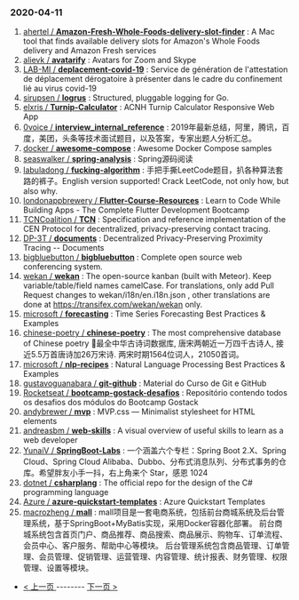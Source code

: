 ### 2020-04-11 
1. [
        ahertel /
**Amazon-Fresh-Whole-Foods-delivery-slot-finder**](https://github.com/ahertel/Amazon-Fresh-Whole-Foods-delivery-slot-finder) : A Mac tool that finds available delivery slots for Amazon's Whole Foods delivery and Amazon Fresh services
1. [
        alievk /
**avatarify**](https://github.com/alievk/avatarify) : Avatars for Zoom and Skype
1. [
        LAB-MI /
**deplacement-covid-19**](https://github.com/LAB-MI/deplacement-covid-19) : Service de génération de l'attestation de déplacement dérogatoire à présenter dans le cadre du confinement lié au virus covid-19
1. [
        sirupsen /
**logrus**](https://github.com/sirupsen/logrus) : Structured, pluggable logging for Go.
1. [
        elxris /
**Turnip-Calculator**](https://github.com/elxris/Turnip-Calculator) : ACNH Turnip Calculator Responsive Web App
1. [
        0voice /
**interview_internal_reference**](https://github.com/0voice/interview_internal_reference) : 2019年最新总结，阿里，腾讯，百度，美团，头条等技术面试题目，以及答案，专家出题人分析汇总。
1. [
        docker /
**awesome-compose**](https://github.com/docker/awesome-compose) : Awesome Docker Compose samples
1. [
        seaswalker /
**spring-analysis**](https://github.com/seaswalker/spring-analysis) : Spring源码阅读
1. [
        labuladong /
**fucking-algorithm**](https://github.com/labuladong/fucking-algorithm) : 手把手撕LeetCode题目，扒各种算法套路的裤子。English version supported! Crack LeetCode, not only how, but also why.
1. [
        londonappbrewery /
**Flutter-Course-Resources**](https://github.com/londonappbrewery/Flutter-Course-Resources) : Learn to Code While Building Apps - The Complete Flutter Development Bootcamp
1. [
        TCNCoalition /
**TCN**](https://github.com/TCNCoalition/TCN) : Specification and reference implementation of the CEN Protocol for decentralized, privacy-preserving contact tracing.
1. [
        DP-3T /
**documents**](https://github.com/DP-3T/documents) : Decentralized Privacy-Preserving Proximity Tracing -- Documents
1. [
        bigbluebutton /
**bigbluebutton**](https://github.com/bigbluebutton/bigbluebutton) : Complete open source web conferencing system.
1. [
        wekan /
**wekan**](https://github.com/wekan/wekan) : The open-source kanban (built with Meteor). Keep variable/table/field names camelCase. For translations, only add Pull Request changes to wekan/i18n/en.i18n.json , other translations are done at https://transifex.com/wekan/wekan only.
1. [
        microsoft /
**forecasting**](https://github.com/microsoft/forecasting) : Time Series Forecasting Best Practices & Examples
1. [
        chinese-poetry /
**chinese-poetry**](https://github.com/chinese-poetry/chinese-poetry) : The most comprehensive database of Chinese poetry 🧶最全中华古诗词数据库, 唐宋两朝近一万四千古诗人, 接近5.5万首唐诗加26万宋诗. 两宋时期1564位词人，21050首词。
1. [
        microsoft /
**nlp-recipes**](https://github.com/microsoft/nlp-recipes) : Natural Language Processing Best Practices & Examples
1. [
        gustavoguanabara /
**git-github**](https://github.com/gustavoguanabara/git-github) : Material do Curso de Git e GitHub
1. [
        Rocketseat /
**bootcamp-gostack-desafios**](https://github.com/Rocketseat/bootcamp-gostack-desafios) : Repositório contendo todos os desafios dos módulos do Bootcamp Gostack
1. [
        andybrewer /
**mvp**](https://github.com/andybrewer/mvp) : MVP.css — Minimalist stylesheet for HTML elements
1. [
        andreasbm /
**web-skills**](https://github.com/andreasbm/web-skills) : A visual overview of useful skills to learn as a web developer
1. [
        YunaiV /
**SpringBoot-Labs**](https://github.com/YunaiV/SpringBoot-Labs) : 一个涵盖六个专栏：Spring Boot 2.X、Spring Cloud、Spring Cloud Alibaba、Dubbo、分布式消息队列、分布式事务的仓库。希望胖友小手一抖，右上角来个 Star，感恩 1024
1. [
        dotnet /
**csharplang**](https://github.com/dotnet/csharplang) : The official repo for the design of the C# programming language
1. [
        Azure /
**azure-quickstart-templates**](https://github.com/Azure/azure-quickstart-templates) : Azure Quickstart Templates
1. [
        macrozheng /
**mall**](https://github.com/macrozheng/mall) : mall项目是一套电商系统，包括前台商城系统及后台管理系统，基于SpringBoot+MyBatis实现，采用Docker容器化部署。 前台商城系统包含首页门户、商品推荐、商品搜索、商品展示、购物车、订单流程、会员中心、客户服务、帮助中心等模块。 后台管理系统包含商品管理、订单管理、会员管理、促销管理、运营管理、内容管理、统计报表、财务管理、权限管理、设置等模块。 

- [ < 上一页 ](https://github.com/able8/github-trending-daily-record/blob/master/2020-04-10.md) -------- [ 下一页 > ](https://github.com/able8/github-trending-daily-record/blob/master/2020-04-12.md)